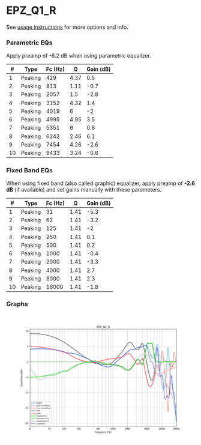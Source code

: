 # EPZ_Q1_R
See [usage instructions](https://github.com/jaakkopasanen/AutoEq#usage) for more options and info.

### Parametric EQs
Apply preamp of -6.2 dB when using parametric equalizer.

|   # | Type    |   Fc (Hz) |    Q |   Gain (dB) |
|-----|---------|-----------|------|-------------|
|   1 | Peaking |       429 | 4.37 |         0.5 |
|   2 | Peaking |       813 | 1.11 |        -0.7 |
|   3 | Peaking |      2057 | 1.5  |        -2.8 |
|   4 | Peaking |      3152 | 4.32 |         1.4 |
|   5 | Peaking |      4019 | 6    |        -2   |
|   6 | Peaking |      4995 | 4.95 |         3.5 |
|   7 | Peaking |      5351 | 6    |         0.8 |
|   8 | Peaking |      6242 | 2.46 |         6.1 |
|   9 | Peaking |      7454 | 4.26 |        -2.6 |
|  10 | Peaking |      9433 | 3.24 |        -0.6 |

### Fixed Band EQs
When using fixed band (also called graphic) equalizer, apply preamp of **-2.6 dB** (if available) and set gains manually with these parameters.

|   # | Type    |   Fc (Hz) |    Q |   Gain (dB) |
|-----|---------|-----------|------|-------------|
|   1 | Peaking |        31 | 1.41 |        -5.3 |
|   2 | Peaking |        62 | 1.41 |        -3.2 |
|   3 | Peaking |       125 | 1.41 |        -2   |
|   4 | Peaking |       250 | 1.41 |         0.1 |
|   5 | Peaking |       500 | 1.41 |         0.2 |
|   6 | Peaking |      1000 | 1.41 |        -0.4 |
|   7 | Peaking |      2000 | 1.41 |        -3.3 |
|   8 | Peaking |      4000 | 1.41 |         2.7 |
|   9 | Peaking |      8000 | 1.41 |         2.3 |
|  10 | Peaking |     16000 | 1.41 |        -1.8 |

### Graphs
![](./EPZ_Q1_R.png)

